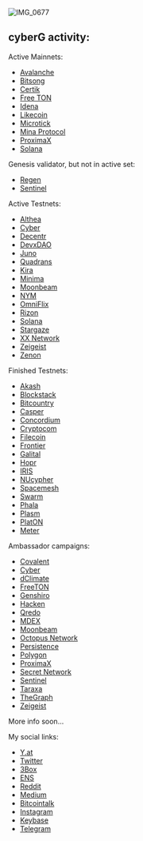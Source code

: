 ![IMG_0677](https://user-images.githubusercontent.com/38581319/132743817-e1efbae5-de17-4a9a-9ffe-392712ee9242.PNG)

## cyberG activity:

Active Mainnets: <br />
- [Avalanche](https://avascan.info/staking/validator/NodeID-Jm1k2q2WAkH99w4ZBEgzrmm6Kte39qCWJ)
- [Bitsong](https://explorebitsong.com/staking/bitsongvaloper1m8ps45ltlt0vejjm2hqtu26jkd8rfkz9vwu5tw)
- [Certik](https://explorer.certik.foundation/validators/certikvaloper1yq8a2ksa7dz8wd8wlks3k8nqdmht76xdnrvehx?net=shentu-1)
- [Free TON](https://ton.live/depools/depoolDetails?id=0%3Ae108fbffddd3999898788f59b267a0641287703866845d1734be5cd7f637473c)
- [Idena](https://scan.idena.io/address/0x1e60fd65d9c231b47356ab30fcc32a804564fced)
- [Likecoin](https://likecoin.bigdipper.live/validator/cosmosvaloper1rl0xnp30vd5xw4xcjya3zsq7lf3ya6ghusx0x4)
- [Microtick](https://explorer.microtick.zone/validator/microvaloper13vhfpt8hxvld2x7qfu8kft88zsn5e6rtknss3p)
- [Mina Protocol](https://minaexplorer.com/wallet/B62qrgnUUduZy2z7zT8qCV8ngTJfSS1rK3Wh22SHUmrse3Tfqvrhx8q)
- [ProximaX]()
- [Solana](https://www.validators.app/?q=cyberg&network=mainnet&order=score&refresh=&commit=Search)

Genesis validator, but not in active set: <br />
- [Regen](https://regen.aneka.io/accounts/regen1qvn6ghe68l4g0k7s25rujr6yfpyrm6h3399jvu)
- [Sentinel](https://www.mintscan.io/sentinel/validators/sentvaloper1hmdyt5tm6p2v68p2yxpxk4j2vkvvre840rgczk)


Active Testnets: <br />
- [Althea](https://testnet.althea.aneka.io/validators/altheavaloper1dmdfgnp2m7pjfllyu62dp7v946cdjw0455zswc)
- [Cyber](https://rebyc.cyber.page/network/bostrom/hero/bostromvaloper1en69twaxmv7xupy8lq7y539dpecx7yz8s43ceg)
- [Decentr](https://explorer.decentr.net/validators/decentrvaloper1par32he0v7kkyfu7q9jft633qfqfangt674a7l)
- [DevxDAO]()
- [Juno](https://testnet.juno.aneka.io/validators/junovaloper1jfdum9dvdaetcgrvzszq3ewtnwh26tp76ggsuj)
- [Quadrans]()
- [Kira]()
- [Minima]()
- [Moonbeam](https://moonbase.subscan.io/validator/0xa3D563203b7a46a545E5e1C812B54405DcD62680)
- [NYM]()
- [OmniFlix]()
- [Rizon](https://testnet.mintscan.io/rizon/validators/rizonvaloper1pt3ea05tlzdxkhhegjvqda0ym62u0a2mpap4y0)
- [Solana](https://www.validators.app/validators/testnet/28LgQ7MeEZVgNJfYRc6UnoAz2SnSjKbyCKM6sntCRotb?locale=en&order=score&refresh=)
- [Stargaze]()
- [XX Network](https://dashboard.xx.network/nodes/XOND7jkhfDbeWSjv47op9vH7l1Y_rjKK_oXGBd8kQcwC)
- [Zeigeist](https://dashboard.xx.network/nodes/XOND7jkhfDbeWSjv47op9vH7l1Y_rjKK_oXGBd8kQcwC)
- [Zenon]()


Finished Testnets:
- [Akash]()
- [Blockstack]()
- [Bitcountry]()
- [Casper]()
- [Concordium]()
- [Cryptocom]()
- [Filecoin]()
- [Frontier]()
- [Galital]()
- [Hopr]()
- [IRIS]()
- [NUcypher]()
- [Spacemesh]()
- [Swarm]()
- [Phala]()
- [Plasm]()
- [PlatON]()
- [Meter]()


Ambassador campaigns:
- [Covalent]()
- [Cyber]()
- [dClimate]()
- [FreeTON]()
- [Genshiro]()
- [Hacken]()
- [Qredo]()
- [MDEX]()
- [Moonbeam]()
- [Octopus Network]()
- [Persistence]()
- [Polygon]()
- [ProximaX]()
- [Secret Network]()
- [Sentinel]()
- [Taraxa]()
- [TheGraph]()
- [Zeigeist]()

More info soon... <br />

My social links:
- [Y.at](https://y.at/😍❤️😱🙌🍦)
- [Twitter](https://twitter.com/vadyhodler777)
- [3Box](https://3box.io/0x8847ebaaf29a18396e49191602f8d8d141b98aa7)
- [ENS](https://app.ens.domains/name/cyberg.eth)
- [Reddit](https://www.reddit.com/user/cyberG88)
- [Medium](https://88vgk88.medium.com/)
- [Bitcointalk](https://bitcointalk.org/index.php?action=profile;u=2646989)
- [Instagram](https://www.instagram.com/vadim.k88/)
- [Keybase](https://keybase.io/vgk8888)
- [Telegram](https://t.me/cryptoq11)
